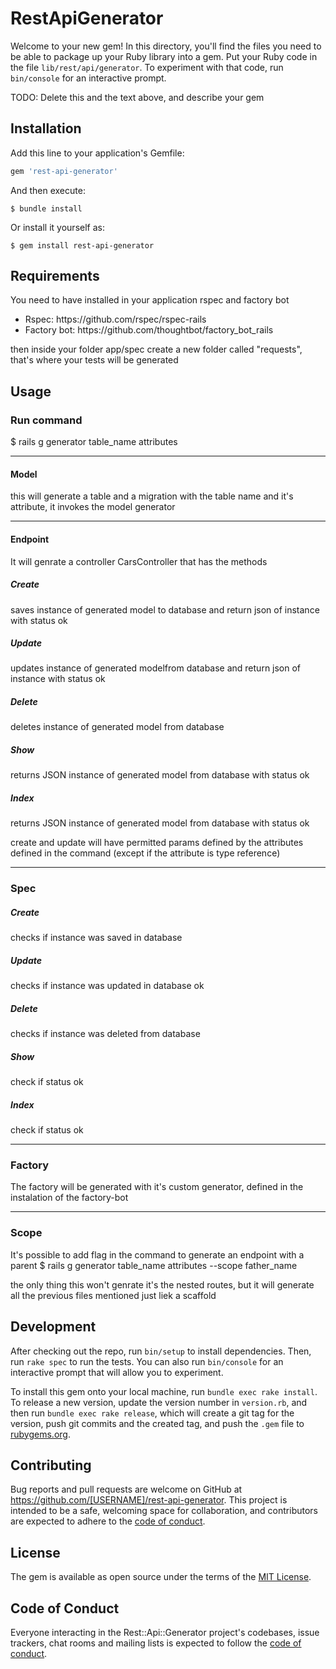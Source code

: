 # RestApiGenerator

Welcome to your new gem! In this directory, you'll find the files you need to be able to package up your Ruby library into a gem. Put your Ruby code in the file `lib/rest/api/generator`. To experiment with that code, run `bin/console` for an interactive prompt.

TODO: Delete this and the text above, and describe your gem

## Installation

Add this line to your application's Gemfile:

```ruby
gem 'rest-api-generator'
```

And then execute:

    $ bundle install

Or install it yourself as:

    $ gem install rest-api-generator

## Requirements
You need to have installed in your application rspec and factory bot

<ul>
  <li>Rspec: https://github.com/rspec/rspec-rails</li>
  <li>Factory bot: https://github.com/thoughtbot/factory_bot_rails</li>
</ul>

then inside your folder app/spec create a new folder called "requests", that's where your tests will be generated

## Usage
### Run command
   $ rails g generator table_name attributes

************************************************************************************
#### Model
this will generate a table and a migration with the table name and it's attribute, it invokes the model generator

************************************************************************************
#### Endpoint
It will genrate a controller CarsController that has the methods

##### Create
saves instance of generated model to database and return json of instance with status ok

##### Update
updates instance of generated modelfrom database and return json of instance with status ok

##### Delete
deletes instance of generated model from database 

##### Show
returns JSON instance of generated model from database with status ok

##### Index
returns JSON instance of generated model from database with status ok


create and update will have permitted params defined by the attributes defined in the command (except if the attribute is type reference)
************************************************************************************
### Spec

##### Create
checks if instance was saved in database

##### Update
checks if instance was updated in database ok

##### Delete
checks if instance was deleted from database

##### Show
check if status ok

##### Index
check if status ok 

************************************************************************************
### Factory
The factory will be generated with it's custom generator, defined in the instalation of the factory-bot

************************************************************************************
### Scope
It's possible to add flag in the command to generate an endpoint with a parent
   $ rails g generator table_name attributes --scope father_name

the only thing this won't genrate it's the nested routes, but it will generate all the previous files mentioned just liek a scaffold

## Development

After checking out the repo, run `bin/setup` to install dependencies. Then, run `rake spec` to run the tests. You can also run `bin/console` for an interactive prompt that will allow you to experiment.

To install this gem onto your local machine, run `bundle exec rake install`. To release a new version, update the version number in `version.rb`, and then run `bundle exec rake release`, which will create a git tag for the version, push git commits and the created tag, and push the `.gem` file to [rubygems.org](https://rubygems.org).

## Contributing

Bug reports and pull requests are welcome on GitHub at https://github.com/[USERNAME]/rest-api-generator. This project is intended to be a safe, welcoming space for collaboration, and contributors are expected to adhere to the [code of conduct](https://github.com/[USERNAME]/rest-api-generator/blob/master/CODE_OF_CONDUCT.md).

## License

The gem is available as open source under the terms of the [MIT License](https://opensource.org/licenses/MIT).

## Code of Conduct

Everyone interacting in the Rest::Api::Generator project's codebases, issue trackers, chat rooms and mailing lists is expected to follow the [code of conduct](https://github.com/[USERNAME]/rest-api-generator/blob/master/CODE_OF_CONDUCT.md).
